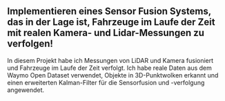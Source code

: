 ## Implementieren eines Sensor Fusion Systems, das in der Lage ist, Fahrzeuge im Laufe der Zeit mit realen Kamera- und Lidar-Messungen zu verfolgen!

In diesem Projekt habe ich Messungen von LiDAR und Kamera fusioniert und Fahrzeuge im Laufe der Zeit verfolgt. Ich habe reale Daten aus dem Waymo Open Dataset verwendet, Objekte in 3D-Punktwolken erkannt und einen erweiterten Kalman-Filter für die Sensorfusion und -verfolgung angewendet.

